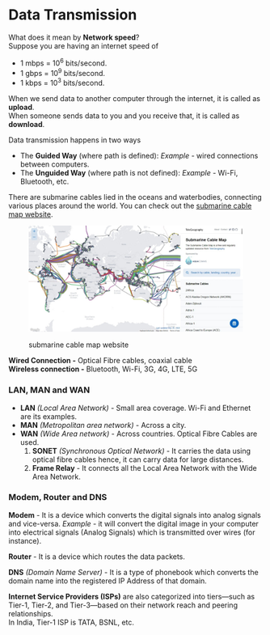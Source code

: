 # Data Transmission

What does it mean by **Network speed**?\
Suppose you are having an internet speed of

* 1 mbps = 10<sup>6</sup> bits/second.
* 1 gbps = 10<sup>9</sup> bits/second.
* 1 kbps = 10<sup>3</sup> bits/second.

When we send data to another computer through the internet, it is called as **upload**.\
When someone sends data to you and you receive that, it is called as **download**.

Data transmission happens in two ways

* The **Guided Way** (where path is defined): _Example -_ wired connections between computers.
* The **Unguided Way** (where path is not defined): _Example -_ Wi-Fi, Bluetooth, etc.

There are submarine cables lied in the oceans and waterbodies, connecting various places around the world. You can check out the [submarine cable map website](https://www.submarinecablemap.com/).

<figure><img src="../../.gitbook/assets/submarine-cable-map.jpeg" alt="submarine cable map website&#x27;s screenshot"><figcaption><p>submarine cable map website</p></figcaption></figure>

**Wired Connection -** Optical Fibre cables, coaxial cable\
**Wireless connection -** Bluetooth, Wi-Fi, 3G, 4G, LTE, 5G

### LAN, MAN and WAN

* **LAN** _(Local Area Network)_ - Small area coverage. Wi-Fi and Ethernet are its examples.
* **MAN** _(Metropolitan area network)_ - Across a city.
* **WAN** _(Wide Area network)_ - Across countries. Optical Fibre Cables are used.
  1. **SONET** _(Synchronous Optical Network)_ - It carries the data using optical fibre cables hence, it can carry data for large distances.
  2. **Frame Relay** - It connects all the Local Area Network with the Wide Area Network.

### Modem, Router and DNS

**Modem** - It is a device which converts the digital signals into analog signals and vice-versa. _Example -_ it will convert the digital image in your computer into electrical signals (Analog Signals) which is transmitted over wires (for instance).

**Router** - It is a device which routes the data packets.

**DNS** _(Domain Name Server)_ - It is a type of phonebook which converts the domain name into the registered IP Address of that domain.

**Internet Service Providers (ISPs)** are also categorized into tiers—such as Tier-1, Tier-2, and Tier-3—based on their network reach and peering relationships.\
In India, Tier-1 ISP is TATA, BSNL, etc.
